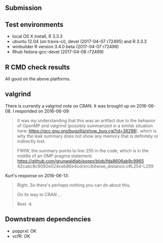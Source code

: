 ## Submission
## Test environments

* local OS X install, R 3.3.3
* ubuntu 12.04 (on travis-ci), devel (2017-04-07 r72495) and R 3.3.3
* winbuilder R version 3.4.0 beta (2017-04-07 r72496)
* Rhub fedora-gcc-devel (2017-04-08 r72499)

## R CMD check results

All good on the above platforms.

## valgrind

There is currently a valgrind note on CRAN. It was brought up on 2016-06-08.
I responded on 2016-06-09:

> It was my understanding that this was an artifact due to the behavior of
> OpenMP and valgrind (possibly summarized in a similar situation here:
> https://gcc.gnu.org/bugzilla/show_bug.cgi?id=36298), which is why the leak
> summary does not show any memory that is definitely or indirectly lost.
> 
> FWIW, the summary points to line 255 in the code, which is in the middle of an
> OMP pragma statement:
> https://github.com/grunwaldlab/poppr/blob/fda8606ab9c9965
> 42cabc8c9092e024ceb86e4cd/src/bitwise_distance.c#L254-L259

Kurt's response on 2016-06-13:

> Right.  So there's perhaps nothing you can do about this.
> 
> On its way to CRAN ...
> 
> Best
> -k

## Downstream dependencies

- popprxl: OK
- vcfR: OK
